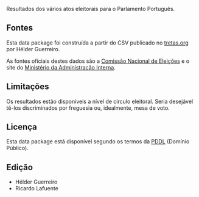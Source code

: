 Resultados dos vários atos eleitorais para o Parlamento Português.

## Fontes

Esta data package foi construída a partir do CSV publicado no [tretas.org](http://labs.tretas.org/hc/) por Hélder Guerreiro.

As fontes oficiais destes dados são a [Comissão Nacional de Eleições](http://eleicoes.cne.pt) e o site do [Ministério da Administração Interna](http://eleicoes.mai.gov.pt).

## Limitações

Os resultados estão disponíveis a nível de círculo eleitoral. Seria desejável tê-los discriminados por freguesia ou, idealmente, mesa de voto.

## Licença

Esta data package está disponível segundo os termos da [PDDL](http://opendatacommons.org/licenses/pddl/) (Domínio Público).

## Edição

* Hélder Guerreiro
* Ricardo Lafuente
